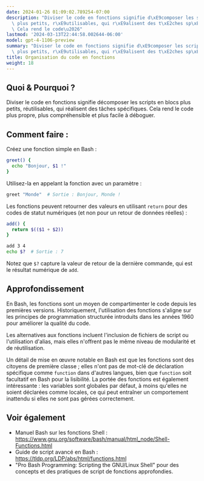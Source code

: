 ```yaml
---
date: 2024-01-26 01:09:02.789254-07:00
description: "Diviser le code en fonctions signifie d\xE9composer les scripts en blocs\
  \ plus petits, r\xE9utilisables, qui r\xE9alisent des t\xE2ches sp\xE9cifiques.\
  \ Cela rend le code\u2026"
lastmod: '2024-03-13T22:44:58.002644-06:00'
model: gpt-4-1106-preview
summary: "Diviser le code en fonctions signifie d\xE9composer les scripts en blocs\
  \ plus petits, r\xE9utilisables, qui r\xE9alisent des t\xE2ches sp\xE9cifiques."
title: Organisation du code en fonctions
weight: 18
---
```


## Quoi & Pourquoi ?
Diviser le code en fonctions signifie décomposer les scripts en blocs plus petits, réutilisables, qui réalisent des tâches spécifiques. Cela rend le code plus propre, plus compréhensible et plus facile à déboguer.

## Comment faire :
Créez une fonction simple en Bash :

```Bash
greet() {
  echo "Bonjour, $1 !"
}
```

Utilisez-la en appelant la fonction avec un paramètre :

```Bash
greet "Monde"  # Sortie : Bonjour, Monde !
```

Les fonctions peuvent retourner des valeurs en utilisant `return` pour des codes de statut numériques (et non pour un retour de données réelles) :

```Bash
add() {
  return $(($1 + $2))
}

add 3 4
echo $?  # Sortie : 7
```

Notez que `$?` capture la valeur de retour de la dernière commande, qui est le résultat numérique de `add`.

## Approfondissement
En Bash, les fonctions sont un moyen de compartimenter le code depuis les premières versions. Historiquement, l'utilisation des fonctions s'aligne sur les principes de programmation structurée introduits dans les années 1960 pour améliorer la qualité du code.

Les alternatives aux fonctions incluent l'inclusion de fichiers de script ou l'utilisation d'alias, mais elles n'offrent pas le même niveau de modularité et de réutilisation.

Un détail de mise en œuvre notable en Bash est que les fonctions sont des citoyens de première classe ; elles n'ont pas de mot-clé de déclaration spécifique comme `function` dans d'autres langues, bien que `function` soit facultatif en Bash pour la lisibilité. La portée des fonctions est également intéressante : les variables sont globales par défaut, à moins qu'elles ne soient déclarées comme locales, ce qui peut entraîner un comportement inattendu si elles ne sont pas gérées correctement.

## Voir également
- Manuel Bash sur les fonctions Shell : https://www.gnu.org/software/bash/manual/html_node/Shell-Functions.html
- Guide de script avancé en Bash : https://tldp.org/LDP/abs/html/functions.html
- "Pro Bash Programming: Scripting the GNU/Linux Shell" pour des concepts et des pratiques de script de fonctions approfondies.
